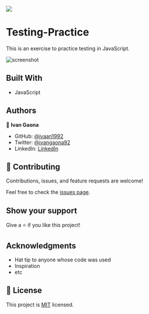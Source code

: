 ![](https://img.shields.io/badge/Microverse-blueviolet)

# Testing-Practice

This is an exercise to practice testing in JavaScript.

![screenshot](https://user-images.githubusercontent.com/73128809/145493539-a4f26b2f-dfae-473d-aaea-5918c5de3575.png)

## Built With

- JavaScript

## Authors

👤 **Ivan Gaona**


- GitHub: [@ivaan1992](https://github.com/ivaan1992)
- Twitter: [@ivangaona92](https://twitter.com/ivangaona92)
- LinkedIn: [LinkedIn](https://www.linkedin.com/in/ivan-linares-gaona/)

## 🤝 Contributing

Contributions, issues, and feature requests are welcome!

Feel free to check the [issues page](https://github.com/ivaan1992/Testing-Practice/issues).

## Show your support

Give a ⭐️ if you like this project!

## Acknowledgments

- Hat tip to anyone whose code was used
- Inspiration
- etc

## 📝 License

This project is [MIT](./MIT.md) licensed.
